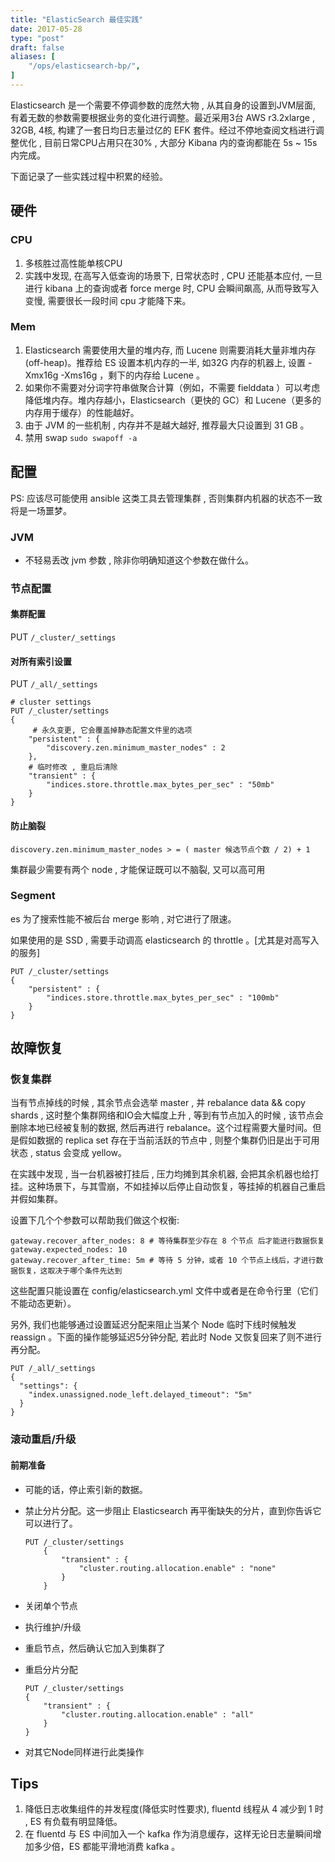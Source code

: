 ```yaml
---
title: "ElasticSearch 最佳实践"
date: 2017-05-28
type: "post"
draft: false
aliases: [
    "/ops/elasticsearch-bp/",
]
---
```


Elasticsearch 是一个需要不停调参数的庞然大物 , 从其自身的设置到JVM层面, 有着无数的参数需要根据业务的变化进行调整。最近采用3台 AWS r3.2xlarge , 32GB, 4核, 构建了一套日均日志量过亿的 EFK 套件。经过不停地查阅文档进行调整优化 , 目前日常CPU占用只在30% , 大部分 Kibana 内的查询都能在 5s ~ 15s 内完成。

下面记录了一些实践过程中积累的经验。

## 硬件

### CPU

1. 多核胜过高性能单核CPU
2. 实践中发现, 在高写入低查询的场景下, 日常状态时 , CPU 还能基本应付, 一旦进行 kibana 上的查询或者 force merge 时, CPU 会瞬间飙高, 从而导致写入变慢, 需要很长一段时间 cpu 才能降下来。

### Mem

1. Elasticsearch 需要使用大量的堆内存, 而 Lucene 则需要消耗大量非堆内存 (off-heap)。推荐给 ES 设置本机内存的一半, 如32G 内存的机器上, 设置 -Xmx16g -Xms16g ，剩下的内存给 Lucene 。
2. 如果你不需要对分词字符串做聚合计算（例如，不需要 fielddata ）可以考虑降低堆内存。堆内存越小，Elasticsearch（更快的 GC）和 Lucene（更多的内存用于缓存）的性能越好。
3. 由于 JVM 的一些机制 , 内存并不是越大越好, 推荐最大只设置到 31 GB 。
4. 禁用 swap `sudo swapoff -a`

## 配置

PS: 应该尽可能使用 ansible 这类工具去管理集群 , 否则集群内机器的状态不一致将是一场噩梦。

### JVM 

- 不轻易丢改 jvm 参数 , 除非你明确知道这个参数在做什么。

### 节点配置

#### 集群配置

PUT `/_cluster/_settings` 

#### 对所有索引设置

PUT `/_all/_settings` 

```
# cluster settings
PUT /_cluster/settings
{
	 # 永久变更, 它会覆盖掉静态配置文件里的选项
    "persistent" : {
        "discovery.zen.minimum_master_nodes" : 2 
    },
    # 临时修改 , 重启后清除
    "transient" : {
        "indices.store.throttle.max_bytes_per_sec" : "50mb" 
    }
}
```

#### 防止脑裂

```
discovery.zen.minimum_master_nodes > = ( master 候选节点个数 / 2) + 1 
```

集群最少需要有两个 node , 才能保证既可以不脑裂, 又可以高可用


### Segment

es 为了搜索性能不被后台 merge 影响 , 对它进行了限速。

如果使用的是 SSD , 需要手动调高 elasticsearch 的 throttle 。[尤其是对高写入的服务]

```
PUT /_cluster/settings
{
    "persistent" : {
        "indices.store.throttle.max_bytes_per_sec" : "100mb"
    }
}
```

## 故障恢复

### 恢复集群

当有节点掉线的时候 , 其余节点会选举 master , 并 rebalance data && copy shards , 这时整个集群网络和IO会大幅度上升 , 等到有节点加入的时候 , 该节点会删除本地已经被复制的数据, 然后再进行 rebalance。这个过程需要大量时间。但是假如数据的 replica set 存在于当前活跃的节点中 , 则整个集群仍旧是出于可用状态 , status 会变成 yellow。

在实践中发现 , 当一台机器被打挂后 , 压力均摊到其余机器, 会把其余机器也给打挂。这种场景下，与其雪崩，不如挂掉以后停止自动恢复，等挂掉的机器自己重启并假如集群。

设置下几个个参数可以帮助我们做这个权衡:

```
gateway.recover_after_nodes: 8 # 等待集群至少存在 8 个节点 后才能进行数据恢复
gateway.expected_nodes: 10
gateway.recover_after_time: 5m # 等待 5 分钟，或者 10 个节点上线后，才进行数据恢复，这取决于哪个条件先达到
```

这些配置只能设置在 config/elasticsearch.yml 文件中或者是在命令行里（它们不能动态更新）。

另外, 我们也能够通过设置延迟分配来阻止当某个 Node 临时下线时候触发 reassign 。下面的操作能够延迟5分钟分配, 若此时 Node 又恢复回来了则不进行再分配。

```
PUT /_all/_settings 
{
  "settings": {
    "index.unassigned.node_left.delayed_timeout": "5m" 
  }
}
```
	
### 滚动重启/升级

#### 前期准备

- 可能的话，停止索引新的数据。
- 禁止分片分配。这一步阻止 Elasticsearch 再平衡缺失的分片，直到你告诉它可以进行了。

	```
	PUT /_cluster/settings
		{
		    "transient" : {
		        "cluster.routing.allocation.enable" : "none"
		    }
		}
	```


- 关闭单个节点
- 执行维护/升级
- 重启节点，然后确认它加入到集群了
- 重启分片分配

	```
	PUT /_cluster/settings
	{
	    "transient" : {
	        "cluster.routing.allocation.enable" : "all"
	    }
	}
	```

- 对其它Node同样进行此类操作

## Tips

1. 降低日志收集组件的并发程度(降低实时性要求), fluentd 线程从 4 减少到 1 时 , ES 有负载有明显降低。
2. 在 fluentd 与 ES 中间加入一个 kafka 作为消息缓存，这样无论日志量瞬间增加多少倍，ES 都能平滑地消费 kafka 。




